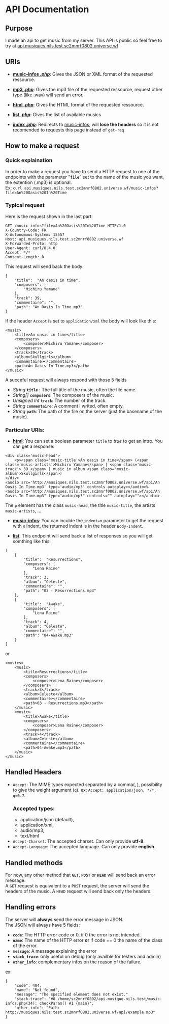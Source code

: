 # API Documentation
## Purpose
I made an api to get music from my server. This API is public so feel free to try at [api.musiques.nils.test.sc2mnrf0802.universe.wf](http://api.musiques.nils.test.sc2mnrf0802.universe.wf/?file=An+Oasis+In+Time)    

## URIs  
- __[music-infos *.php*](music-infos.php)__: Gives the JSON or XML format of the requested ressource. 

   
- __[mp3 *.php*](mp3.php)__: Gives the mp3 file of the requested ressource, request other type (like .wav) will send an error.  


- __[html *.php*](html.php)__: Gives the HTML format of the requested ressource.    


- __[list *.php*](list.php)__: Gives the list of available musics


- __[index *.php*](index.php)__: Redirects to [music-infos](music-infos.php); will **lose the headers** so it is not recomended to requests this page instead of `get-req`


## How to make a request
### Quick explaination
In order to make a request you have to send a HTTP request to one of the endpoints with the parameter "__`file`__" set to the name of the music you want, the extention (.mp3) is optional.  
Ex: `curl api.musiques.nils.test.sc2mnrf0802.universe.wf/music-infos?file=An%20Oasis%20In%20Time`

### Typical request
Here is the request shown in the last part: 
```
GET /music-infos?file=An%20Oasis%20In%20Time HTTP/1.0
X-Country-Code: FR
X-Autonomous-System: 15557
Host: api.musiques.nils.test.sc2mnrf0802.universe.wf
X-Forwarded-Proto: http
User-Agent: curl/8.4.0
Accept: */*
Content-Length: 0
```
This request will send back the body:
```
{
    "title":  "An oasis in time",
    "composers": [
        "Michiru Yamane"
    ],
    "track": 39,
    "commentaire": "",
    "path": "An Oasis In Time.mp3"
}
```
If the header `Accept` is set to `application/xml` the body will look like this:
```
<music>
    <title>An oasis in time</title>
    <composers>
        <composer>Michiru Yamane</composer>
    </composers>
    <track>39</track>
    <album>Skullgirls</album>
    <commentaire></commentaire>
    <path>An Oasis In Time.mp3</path>
</music>
```

A succeful request will always respond with those 5 fields
+ _String_ __`title`__ : The full title of the music, often the file name.
+ _String[]_ __`composers`__: The composers of the music.
+ _Unsigned Int_ __`track`__: The number of the track.
+ _String_ __`commentaire`__: A comment I writed, often empty.
+ _String_ __`path`__: The path of the file on the server (just the basename of the music).

### Particular URIs:
+ __[html](html.php)__: You can set a boolean parameter `title` to _true_ to get an intro. 
You can get a response:
```
<div class='music-head'>
    <p><span class='music-title'>An oasis in time</span> (<span class='music-artists'>Michiru Yamane</span> | <span class='music-track'> 39 </span> | music in album <span class='music-album'>Skullgirls</span>)
</div>
<audio src='http://musiques.nils.test.sc2mnrf0802.universe.wf/api/An Oasis In Time.mp3' type='audio/mp3' controls autoplay></audio>%
<audio src="http://musiques.nils.test.sc2mnrf0802.universe.wf/api/An Oasis In Time.mp3" type="audio/mp3" controls="" autoplay=""></audio>
```

The `p` element has the class `music-head`, the title `music-title`, the artists `music-artists`, ...


+ __[music-infos](music-infos.php)__: You can inculde the `indent=`_`n`_ parameter to get the request with _`n`_ indent, the returned indent is in the header `Body-Indent`.

+ __[list](list.php)__: This endpoint will send back a list of responses so you will get somthing like this:
```
[
    {
        "title":  "Resurrections",
        "composers": [
            "Lena Raine"
        ],
        "track": 3,
        "album": "Celeste",
        "commentaire": "",
        "path": "03 - Resurrections.mp3"
    },
    {
        "title":  "Awake",
        "composers": [
            "Lena Raine"
        ],
        "track": 4,
        "album": "Celeste",
        "commentaire": "",
        "path": "04-Awake.mp3"
    }
]
```
or
```
<musics>
    <music>
        <title>Resurrections</title>
        <composers>
            <composer>Lena Raine</composer>
        </composers>
        <track>3</track>
        <album>Celeste</album>
        <commentaire></commentaire>
        <path>03 - Resurrections.mp3</path>
    </music>
    <music>
        <title>Awake</title>
        <composers>
            <composer>Lena Raine</composer>
        </composers>
        <track>4</track>
        <album>Celeste</album>
        <commentaire></commentaire>
        <path>04-Awake.mp3</path>
    </music>
</music>
```

## Handled Headers

- `Accept`: The MIME types expected separated by a comma(`,`), possibility to give the weight argument (`q`). ex: `Accept: application/json, */*; q=0.7`. 
    ### Accepted types: 
    + application/json (default),
    + application/xml,
    + audio/mp3,
    + text/html
- `Accept-Charset`: The accepted charset. Can only provide __utf-8__.
- `Accept-Language`: The accepted language. Can only provide __english__.

## Handled methods
For now, any other method that __`GET`__, __`POST`__ or __`HEAD`__ will send back an error message.  
A `GET` request is equivalent to a `POST` request, the server will send the headers of the music. A `HEAD` request will send back only the headers.

## Handling errors
The server will __always__ send the error message in JSON.  
The JSON will always have 5 fields:
+ __`code`__: The HTTP error code or 0, if 0 the error is not intended.
+ __`name`__: The name of the HTTP error __or__ if code == 0 the name of the class of the error.
+ __`message`__: A message explaining the error
+ __`stack_trace`__: only useful on debug (only availble for testers and admin)
+ __`other_info`__: complementary infos on the reason of the failure.

ex:  
```
{
    "code": 404,
    "name": "Not found",
    "message": "The specified element does not exist."
    "stack-trace": "#0 /home/sc2mnrf0802/api.musique.nils.test/music-infos.php(34): checkParam() #1 {main}",
    "other_info": "Path: http://musiques.nils.test.sc2mnrf0802.universe.wf/api/example.mp3"  
}
```
